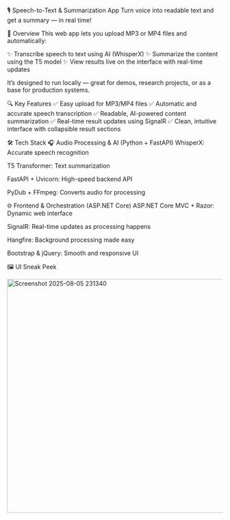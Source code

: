 🎙️ Speech-to-Text & Summarization App
Turn voice into readable text and get a summary — in real time!

🚀 Overview
This web app lets you upload MP3 or MP4 files and automatically:

✨ Transcribe speech to text using AI (WhisperX)
✨ Summarize the content using the T5 model
✨ View results live on the interface with real-time updates

It’s designed to run locally — great for demos, research projects, or as a base for production systems.

🔍 Key Features
✅ Easy upload for MP3/MP4 files
✅ Automatic and accurate speech transcription
✅ Readable, AI-powered content summarization
✅ Real-time result updates using SignalR
✅ Clean, intuitive interface with collapsible result sections

🛠️ Tech Stack
🎧 Audio Processing & AI (Python + FastAPI)
WhisperX: Accurate speech recognition

T5 Transformer: Text summarization

FastAPI + Uvicorn: High-speed backend API

PyDub + FFmpeg: Converts audio for processing

🌐 Frontend & Orchestration (ASP.NET Core)
ASP.NET Core MVC + Razor: Dynamic web interface

SignalR: Real-time updates as processing happens

Hangfire: Background processing made easy

Bootstrap & jQuery: Smooth and responsive UI

🖼️ UI Sneak Peek

<img width="886" height="546" alt="Screenshot 2025-08-05 231340" src="https://github.com/user-attachments/assets/e571db91-51a8-46a7-a71d-b953904e030e" />

